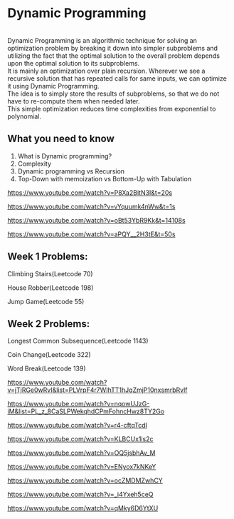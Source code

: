 # Dynamic Programming

<br>Dynamic Programming is an algorithmic technique for solving an optimization problem by breaking it down into simpler subproblems and utilizing the fact that the optimal solution to the overall problem depends upon the optimal solution to its subproblems. <br>It is mainly an optimization over plain recursion. Wherever we see a recursive solution that has repeated calls for same inputs, we can optimize it using Dynamic Programming. <br>The idea is to simply store the results of subproblems, so that we do not have to re-compute them when needed later. <br>This simple optimization reduces time complexities from exponential to polynomial.

## What you need to know
<ol>
<li>What is Dynamic programming?
</li>
 <li>
Complexity</li>
<li>
Dynamic programming vs Recursion</li>
<li>
Top-Down with memoization vs Bottom-Up with Tabulation
</li>
</ol>

https://www.youtube.com/watch?v=P8Xa2BitN3I&t=20s

https://www.youtube.com/watch?v=vYquumk4nWw&t=1s

https://www.youtube.com/watch?v=oBt53YbR9Kk&t=14108s

https://www.youtube.com/watch?v=aPQY__2H3tE&t=50s

## Week 1 Problems:

Climbing Stairs(Leetcode 70)

House Robber(Leetcode 198)

Jump Game(Leetcode 55)

## Week 2 Problems:

Longest Common Subsequence(Leetcode 1143)

Coin Change(Leetcode 322)

Word Break(Leetcode 139)

https://www.youtube.com/watch?v=jTjRGe0wRvI&list=PLVrpF4r7WIhTT1hJqZmjP10nxsmrbRvlf

https://www.youtube.com/watch?v=nqowUJzG-iM&list=PL_z_8CaSLPWekqhdCPmFohncHwz8TY2Go

https://www.youtube.com/watch?v=r4-cftqTcdI

https://www.youtube.com/watch?v=KLBCUx1is2c

https://www.youtube.com/watch?v=OQ5jsbhAv_M

https://www.youtube.com/watch?v=ENyox7kNKeY

https://www.youtube.com/watch?v=ocZMDMZwhCY

https://www.youtube.com/watch?v=_i4Yxeh5ceQ

https://www.youtube.com/watch?v=qMky6D6YtXU
